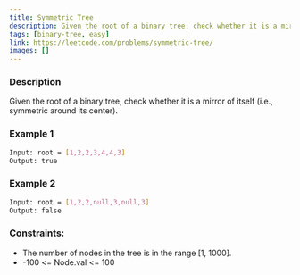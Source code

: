```yaml
---
title: Symmetric Tree
description: Given the root of a binary tree, check whether it is a mirror of itself (i.e., symmetric around its center).
tags: [binary-tree, easy]
link: https://leetcode.com/problems/symmetric-tree/
images: []
---
```


### Description

Given the root of a binary tree, check whether it is a mirror of itself (i.e., symmetric around its center).

### Example 1

```bash
Input: root = [1,2,2,3,4,4,3]
Output: true
```

### Example 2

```bash
Input: root = [1,2,2,null,3,null,3]
Output: false
```

### Constraints:

- The number of nodes in the tree is in the range [1, 1000].
- -100 <= Node.val <= 100